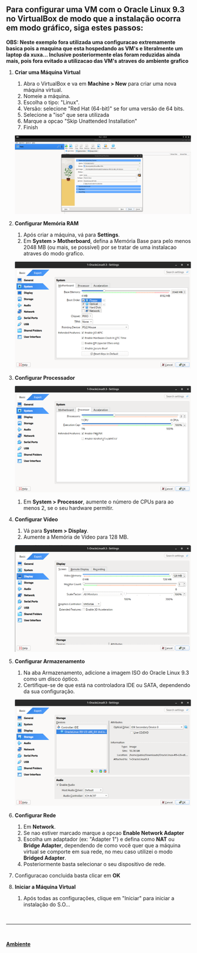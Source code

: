 
## Para configurar uma VM com o Oracle Linux 9.3 no VirtualBox de modo que a instalação ocorra em modo gráfico, siga estes passos:

**OBS: Neste exemplo fora utilizada uma configuracao extremamente basica pois a maquina que esta hospedando as VM's e literalmente um laptop da xuxa... Inclusive posteriormente elas foram reduzidas ainda mais, pois fora evitado a utilizacao das VM's atraves do ambiente grafico**

1. **Criar uma Máquina Virtual** </br>

   1. Abra o VirtualBox e va em **Machine > New** para criar uma nova máquina virtual.
   2. Nomeie a máquina.
   3. Escolha o tipo: "Linux".
   4. Versão: selecione "Red Hat (64-bit)" se for uma versão de 64 bits.
   5. Selecione a "iso" que sera utilizada
   6. Marque a opcao "Skip Unattended Installation"
   7. Finish

   ![](../configuracao_vm/img/1.png)

2. **Configurar Memória RAM** </br>

   1. Após criar a máquina, vá para **Settings**.
   2. Em **System > Motherboard**, defina a Memória Base para pelo menos 2048 MB (ou mais, se possível) por se tratar de uma instalacao atraves do modo grafico.

   ![](../configuracao_vm/img/2.png)


3. **Configurar Processador** </br>
   
    ![](../configuracao_vm/img/3.png)
   
   1. Em **System > Processor**, aumente o número de CPUs para ao menos 2, se o seu hardware permitir.

4. **Configurar Vídeo** </br>

   1. Vá para **System > Display**.
   2. Aumente a Memória de Vídeo para 128 MB.

   ![](../configuracao_vm/img/4.png)

5. **Configurar Armazenamento** </br>

   1. Na aba Armazenamento, adicione a imagem ISO do Oracle Linux 9.3 como um disco óptico.
   2. Certifique-se de que está na controladora IDE ou SATA, dependendo da sua configuração.

   ![](../configuracao_vm/img/5.png)

6. **Configurar Rede** </br>
   1. Em **Network**.
   2. Se nao estiver marcado marque a opcao **Enable Network Adapter**
   3. Escolha um adaptador (ex: "Adapter 1") e defina como **NAT** ou **Bridge Adapter**, dependendo de como você quer que a máquina virtual se comporte em sua rede, no meu caso utilizei o modo **Bridged Adapter**.
   4. Posteriormente basta selecionar o seu dispositivo de rede.

7. Configuracao concluida basta clicar em **OK**

8. **Iniciar a Máquina Virtual** </br>
   1. Após todas as configurações, clique em "Iniciar" para iniciar a instalação do S.O...

<br/>

---

<br/>

[**Ambiente**](../ambiente.md)

<br/>